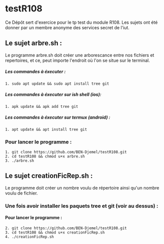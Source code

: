 # testR108

Ce Dépôt sert d'exercice pour le tp test du module R108. Les sujets ont été donner par un membre anonyme des services secret de l'iut.

## Le sujet arbre.sh :

<p>Le programme arbre.sh doit créer une arborescance entre nos fichiers et repertoires, et ce, peut importe l'endroit où l'on se situe sur le terminal.</p>

##### Les commandes à éxecuter : 

`1. sudo apt update && sudo apt install tree git`

##### Les commandes à éxecuter sur ish shell (ios): 

`1. apk update && apk add tree git`
##### Les commandes à éxecuter sur termux (android) : 

`1. apt update && apt install tree git`

### Pour lancer le programme :

```
1. git clone https://github.com/BEN-Djemel/testR108.git
2. cd testR108 && chmod u+x arbre.sh
3. ./arbre.sh
```

## Le sujet creationFicRep.sh :

<p>Le programme doit créer un nombre voulu de répertoire ainsi qu'un nombre voulu de fichier.</p>

### Une fois avoir installer les paquets tree et git (voir au dessus) :
#### Pour lancer le programme : 
```
2. git clone https://github.com/BEN-Djemel/testR108.git
3. cd testR108 && chmod u+x creationFicRep.sh
4. ./creationFicRep.sh
```
